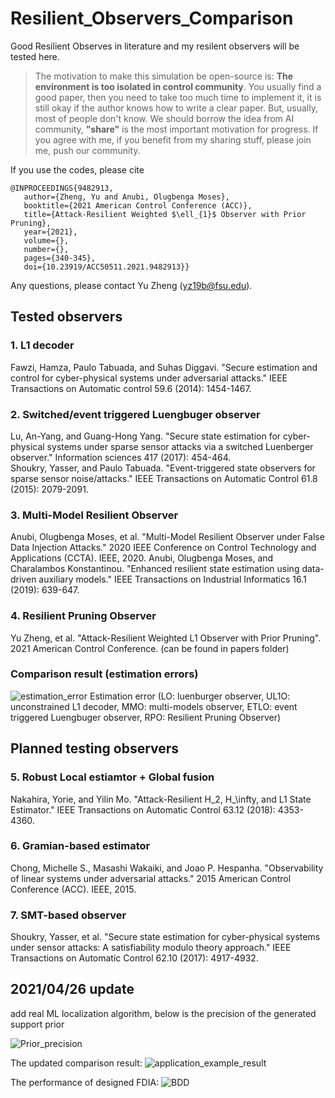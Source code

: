 # Resilient_Observers_Comparison

Good Resilient Observes in literature and my resilent observers will be tested here.


 >The motivation to make this simulation be open-source is: **The environment is too isolated in control community**. 
 You usually find a good paper, then you need to take too much time to implement it, it is still okay if the author knows how to write a clear paper. But, usually, most of people don't know. We should borrow the idea from AI community, **"share"** is the most important motivation for progress. 
 If you agree with me, if you benefit from my sharing stuff, please join me, push our community.

 


If you use the codes, please cite

```
@INPROCEEDINGS{9482913,  
   author={Zheng, Yu and Anubi, Olugbenga Moses},  
   booktitle={2021 American Control Conference (ACC)},   
   title={Attack-Resilient Weighted $\ell_{1}$ Observer with Prior Pruning},  
   year={2021},  
   volume={},  
   number={},  
   pages={340-345},  
   doi={10.23919/ACC50511.2021.9482913}}
```


Any questions, please contact Yu Zheng (yz19b@fsu.edu). 

## Tested observers

### 1. L1 decoder
Fawzi, Hamza, Paulo Tabuada, and Suhas Diggavi. "Secure estimation and control for cyber-physical systems under adversarial attacks." IEEE Transactions on Automatic control 59.6 (2014): 1454-1467.

### 2. Switched/event triggered Luengbuger observer
Lu, An-Yang, and Guang-Hong Yang. "Secure state estimation for cyber-physical systems under sparse sensor attacks via a switched Luenberger observer." Information sciences 417 (2017): 454-464. <br>
Shoukry, Yasser, and Paulo Tabuada. "Event-triggered state observers for sparse sensor noise/attacks." IEEE Transactions on Automatic Control 61.8 (2015): 2079-2091.

### 3. Multi-Model Resilient Observer
Anubi, Olugbenga Moses, et al. "Multi-Model Resilient Observer under False Data Injection Attacks." 2020 IEEE Conference on Control Technology and Applications (CCTA). IEEE, 2020.
Anubi, Olugbenga Moses, and Charalambos Konstantinou. "Enhanced resilient state estimation using data-driven auxiliary models." IEEE Transactions on Industrial Informatics 16.1 (2019): 639-647.

### 4. Resilient Pruning Observer
Yu Zheng, et al. "Attack-Resilient Weighted L1 Observer with Prior Pruning". 2021 American Control Conference. (can be found in papers folder)

### Comparison result (estimation errors)
![estimation_error](https://user-images.githubusercontent.com/36635562/109057815-39254e80-76b0-11eb-964d-edce72b865de.png) Estimation error (LO: luenburger observer, UL1O: unconstrained L1 decoder, MMO: multi-models observer, ETLO: event triggered Luengbuger observer, RPO: Resilient Pruning Observer)


## Planned testing observers

### 5. Robust Local estiamtor + Global fusion
Nakahira, Yorie, and Yilin Mo. "Attack-Resilient H_2, H_\infty, and L1 State Estimator." IEEE Transactions on Automatic Control 63.12 (2018): 4353-4360.

### 6. Gramian-based estimator
Chong, Michelle S., Masashi Wakaiki, and Joao P. Hespanha. "Observability of linear systems under adversarial attacks." 2015 American Control Conference (ACC). IEEE, 2015.

### 7. SMT-based observer 
Shoukry, Yasser, et al. "Secure state estimation for cyber-physical systems under sensor attacks: A satisfiability modulo theory approach." IEEE Transactions on Automatic Control 62.10 (2017): 4917-4932.

## 2021/04/26 update
add real ML localization algorithm, below is the precision of the generated support prior

![Prior_precision](https://user-images.githubusercontent.com/36635562/116096584-6aea6f80-a677-11eb-9a5b-8c29c95f26ca.png)

The updated comparison result:
![application_example_result](https://user-images.githubusercontent.com/36635562/116096724-848bb700-a677-11eb-9bf8-2c4711542b0e.png)

The performance of designed FDIA:
![BDD](https://user-images.githubusercontent.com/36635562/116096879-a4bb7600-a677-11eb-94f4-6d70d3885bf3.png)

